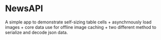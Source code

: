 # NewsAPI
A simple app to demonstrate self-sizing table cells + asynchrnously load images + core data use for offline image caching + two different method to serialize and decode json data. 
